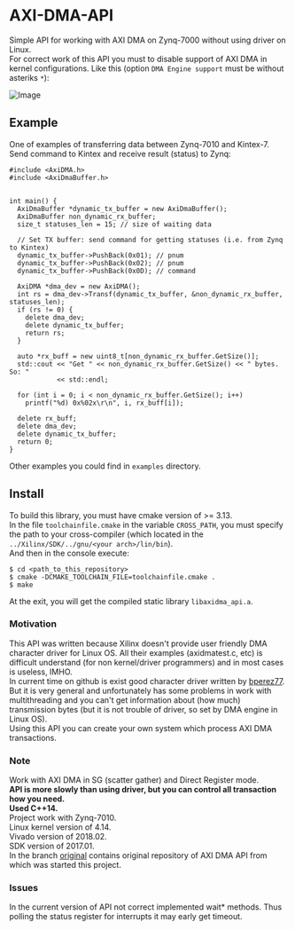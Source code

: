# AXI-DMA-API
Simple API for working with AXI DMA on Zynq-7000 without using driver on Linux.  
For correct work of this API you must to disable support of AXI DMA in kernel
configurations.
Like this (option `DMA Engine support` must be without asteriks `*`):

![Image](https://i.ibb.co/ZV7XDtm/ex1.png)


## Example
One of examples of transferring data between Zynq-7010 and Kintex-7.  
Send command to Kintex and receive result (status) to Zynq:
```
#include <AxiDMA.h>
#include <AxiDmaBuffer.h>


int main() {
  AxiDmaBuffer *dynamic_tx_buffer = new AxiDmaBuffer();
  AxiDmaBuffer non_dynamic_rx_buffer;
  size_t statuses_len = 15; // size of waiting data

  // Set TX buffer: send command for getting statuses (i.e. from Zynq to Kintex)
  dynamic_tx_buffer->PushBack(0x01); // pnum
  dynamic_tx_buffer->PushBack(0x02); // pnum
  dynamic_tx_buffer->PushBack(0x0D); // command

  AxiDMA *dma_dev = new AxiDMA();
  int rs = dma_dev->Transf(dynamic_tx_buffer, &non_dynamic_rx_buffer, statuses_len);
  if (rs != 0) {
    delete dma_dev;
    delete dynamic_tx_buffer;
    return rs;
  }

  auto *rx_buff = new uint8_t[non_dynamic_rx_buffer.GetSize()];
  std::cout << "Get " << non_dynamic_rx_buffer.GetSize() << " bytes. So: "
            << std::endl;

  for (int i = 0; i < non_dynamic_rx_buffer.GetSize(); i++)
    printf("%d) 0x%02x\r\n", i, rx_buff[i]);

  delete rx_buff;
  delete dma_dev;
  delete dynamic_tx_buffer;
  return 0;
}
```

Other examples you could find in `examples` directory.


## Install
To build this library, you must have cmake version of >= 3.13.  
In the file `toolchainfile.cmake` in the variable `CROSS_PATH`, you must specify
the path to your cross-compiler (which located in the `../Xilinx/SDK/../gnu/<your arch>/lin/bin`).  
And then in the console execute:
```
$ cd <path_to_this_repository>
$ cmake -DCMAKE_TOOLCHAIN_FILE=toolchainfile.cmake .
$ make
```
At the exit, you will get the compiled static library `libaxidma_api.a`.

### Motivation
This API was written because Xilinx doesn't provide user friendly DMA character driver
for Linux OS. All their examples (axidmatest.c, etc) is difficult understand (for
non kernel/driver programmers) and in most cases is useless, IMHO.  
In current time on github is exist good character driver written by [bperez77](https://github.com/bperez77/xilinx_axidma).
But it is very general and unfortunately has some problems in work with multithreading
and you can't get information about (how much) transmission bytes (but it is not trouble of driver, so set by DMA engine in Linux OS).  
Using this API you can create your own system which process AXI DMA transactions.


### Note
Work with AXI DMA in SG (scatter gather) and Direct Register mode.  
**API is more slowly than using driver, but you can control all transaction how you need.**  
**Used C++14.**  
Project work with Zynq-7010.  
Linux kernel version of 4.14.  
Vivado version of 2018.02.  
SDK version of 2017.01.  
In the branch [original](https://github.com/GOOD-Stuff/AXI-DMA-API/tree/original) contains original repository of AXI DMA API from which was started
this project.

### Issues
In the current version of API not correct implemented wait* methods. Thus polling the status register for interrupts it may early get timeout.
